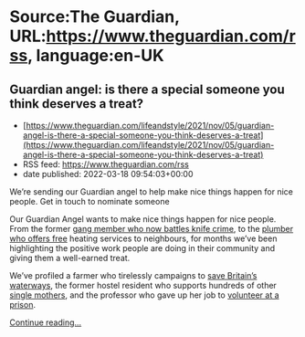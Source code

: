 # Source:The Guardian, URL:https://www.theguardian.com/rss, language:en-UK

## Guardian angel: is there a special someone you think deserves a treat?
 - [https://www.theguardian.com/lifeandstyle/2021/nov/05/guardian-angel-is-there-a-special-someone-you-think-deserves-a-treat](https://www.theguardian.com/lifeandstyle/2021/nov/05/guardian-angel-is-there-a-special-someone-you-think-deserves-a-treat)
 - RSS feed: https://www.theguardian.com/rss
 - date published: 2022-03-18 09:54:03+00:00

<p>We’re sending our Guardian angel to help make nice things happen for nice people. Get in touch to nominate someone</p><p>Our Guardian Angel wants to make nice things happen for nice people. From the former <a href="https://www.theguardian.com/lifeandstyle/2022/jan/01/guardian-angel-former-gangster-battling-youth-knife">gang member who now battles knife crime</a>, to the <a href="https://www.theguardian.com/lifeandstyle/2021/dec/04/it-hits-you-when-people-say-they-cant-afford-milk-the-superhero-plumber-who-keeps-his-community-warm">plumber who offers free</a> heating services to neighbours, for months we’ve been highlighting the positive work people are doing in their community and giving them a well-earned treat.</p><p>We’ve profiled a farmer who tirelessly campaigns to <a href="https://www.theguardian.com/lifeandstyle/2022/feb/05/keep-up-the-pressure-on-water-companies-farmer-fighting-to-save-britain-waterways">save Britain’s waterways</a>, the former hostel resident who supports hundreds of other <a href="https://www.theguardian.com/lifeandstyle/2022/feb/26/mum-supporting-200-single-mothers-in-her-whatsapp-group-queeny-singh">single mothers</a>, and the professor who gave up her job to <a href="https://www.theguardian.com/lifeandstyle/2022/jan/08/professor-who-gave-up-her-job-to-volunteer-at-belmarsh-prison-guardian-angel">volunteer at a prison</a>. </p> <a href="https://www.theguardian.com/lifeandstyle/2021/nov/05/guardian-angel-is-there-a-special-someone-you-think-deserves-a-treat">Continue reading...</a>

